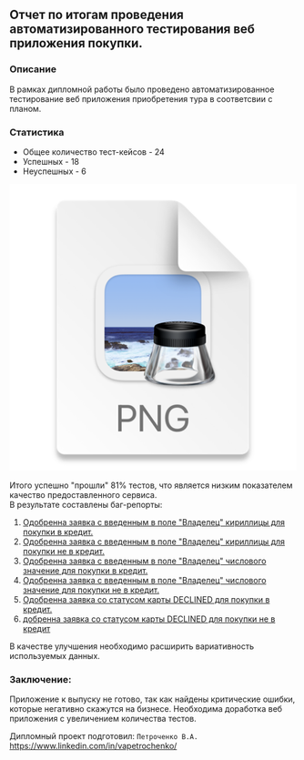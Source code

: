 
## Отчет по итогам проведения автоматизированного тестирования веб приложения покупки. 

### Описание
В рамках дипломной работы было проведено автоматизированное тестирование веб приложения приобретения тура в соответсвии с планом.

### Статистика

* Общее количество тест-кейсов - 24
* Успешных - 18
* Неуспешных - 6
    
![img.png](img.png)

Итого успешно "прошли" 81% тестов, что является низким показателем качество предоставленного сервиса.  
В результате составлены баг-репорты:
1. [Одобренна заявка с введенным в поле "Владелец" кириллицы для покупки в кредит.](https://github.com/PerochenkoVA/QADiplomPVA/issues/5)
2. [Одобренна заявка с введенным в поле "Владелец" кириллицы для покупки не в кредит.](https://github.com/PerochenkoVA/QADiplomPVA/issues/6)
3. [Одобренна заявка с введенным в поле "Владелец" числового значение для покупки в кредит. ](https://github.com/PerochenkoVA/QADiplomPVA/issues/4)
4. [Одобренна заявка с введенным в поле "Владелец" числового значение для покупки не в кредит. ](https://github.com/PerochenkoVA/QADiplomPVA/issues/2)
5. [Одобренна заявка со статусом карты DECLINED для покупки в кредит. ](https://github.com/PerochenkoVA/QADiplomPVA/issues/3)
6. [добренна заявка со статусом карты DECLINED для покупки не в кредит](https://github.com/PerochenkoVA/QADiplomPVA/issues/1)

В качестве улучшения необходимо расширить вариативность используемых данных.
### Заключение:
Приложение к выпуску не готово, так как найдены критические ошибки, которые негативно скажутся на бизнесе. Необходима доработка веб приложения с увеличением количества тестов. 

Дипломный проект подготовил: `Петроченко В.А.`
https://www.linkedin.com/in/vapetrochenko/

